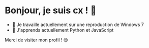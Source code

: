 # Bonjour, je suis cx ! 👋


- 🔭 Je travaille actuellement sur une reproduction de Windows 7
- 🌱 J'apprends actuellement Python et JavaScript


Merci de visiter mon profil ! 😊
